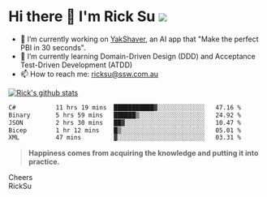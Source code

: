 # Hi there 👋 I'm Rick Su ![](https://komarev.com/ghpvc/?username=ricksu978)
<!--
**ricksu978/ricksu978** is a ✨ _special_ ✨ repository because its `README.md` (this file) appears on your GitHub profile.

Here are some ideas to get you started:
-->
- 🔭 I’m currently working on [YakShaver](https://yakshaver.ai/), an AI app that "Make the perfect PBI in 30 seconds".
- 🌱 I’m currently learning Domain-Driven Design (DDD) and Acceptance Test-Driven Development (ATDD)
- 📫 How to reach me: ricksu@ssw.com.au
<!--
- 👯 I’m looking to collaborate on ...
- 🤔 I’m looking for help with ...
- 💬 Ask me about ...
-->
<!--
- 😄 Pronouns: ...
- ⚡ Fun fact: ...
-->
[![Rick's github stats](https://github-readme-stats.vercel.app/api?username=ricksu978&theme=dark)](https://github.com/ricksu978/ricksu978)

<!--START_SECTION:waka-->

```txt
C#           11 hrs 19 mins  ███████████▓░░░░░░░░░░░░░   47.16 %
Binary       5 hrs 59 mins   ██████▒░░░░░░░░░░░░░░░░░░   24.92 %
JSON         2 hrs 30 mins   ██▓░░░░░░░░░░░░░░░░░░░░░░   10.47 %
Bicep        1 hr 12 mins    █▒░░░░░░░░░░░░░░░░░░░░░░░   05.01 %
XML          47 mins         ▓░░░░░░░░░░░░░░░░░░░░░░░░   03.31 %
```

<!--END_SECTION:waka-->

> **Happiness comes from acquiring the knowledge and putting it into practice.**

Cheers  
RickSu 
